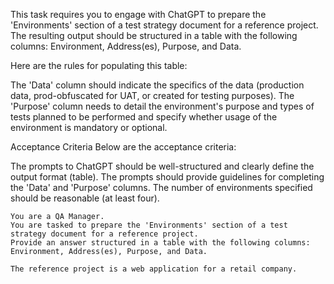 This task requires you to engage with ChatGPT to prepare the 'Environments' section of a test strategy document for a reference project. The resulting output should be structured in a table with the following columns: Environment, Address(es), Purpose, and Data.

Here are the rules for populating this table:

The 'Data' column should indicate the specifics of the data (production data, prod-obfuscated for UAT, or created for testing purposes).
The 'Purpose' column needs to detail the environment's purpose and types of tests planned to be performed and specify whether usage of the environment is mandatory or optional.

Acceptance Criteria
Below are the acceptance criteria:

The prompts to ChatGPT should be well-structured and clearly define the output format (table).
The prompts should provide guidelines for completing the 'Data' and 'Purpose' columns.
The number of environments specified should be reasonable (at least four).




```
You are a QA Manager.
You are tasked to prepare the 'Environments' section of a test strategy document for a reference project.
Provide an answer structured in a table with the following columns: Environment, Address(es), Purpose, and Data.

The reference project is a web application for a retail company.
```